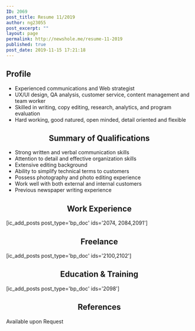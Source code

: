 ```yaml
---
ID: 2069
post_title: Resume 11/2019
author: ng23055
post_excerpt: ""
layout: page
permalink: http://newshole.me/resume-11-2019
published: true
post_date: 2019-11-15 17:21:18
---
```

<h2>Profile</h2>
<ul>
 	<li>Experienced communications and Web strategist</li>
 	<li>UX/UI design, QA analysis, customer service, content management and team worker</li>
 	<li>Skilled in writing, copy editing, research, analytics, and program evaluation</li>
 	<li>Hard working, good natured, open minded, detail oriented and flexible</li>
</ul>
<h2 style="text-align: center;">Summary of Qualifications</h2>
<ul>
 	<li>Strong written and verbal communication skills</li>
 	<li>Attention to detail and effective organization skills</li>
 	<li>Extensive editing background</li>
 	<li>Ability to simplify technical terms to customers</li>
 	<li>Possess photography and photo editing experience</li>
 	<li>Work well with both external and internal customers</li>
 	<li>Previous newspaper writing experience</li>
</ul>
<h2 style="text-align: center;">Work Experience</h2>
[ic_add_posts post_type='bp_doc' ids='2074, 2084,2091']
<h2 style="text-align: center;">Freelance</h2>
[ic_add_posts post_type='bp_doc' ids='2100,2102']
<h2 style="text-align: center;">Education &amp; Training</h2>
[ic_add_posts post_type='bp_doc' ids='2098']
<h2 style="text-align: center;">References</h2>
Available upon Request

&nbsp;

&nbsp;